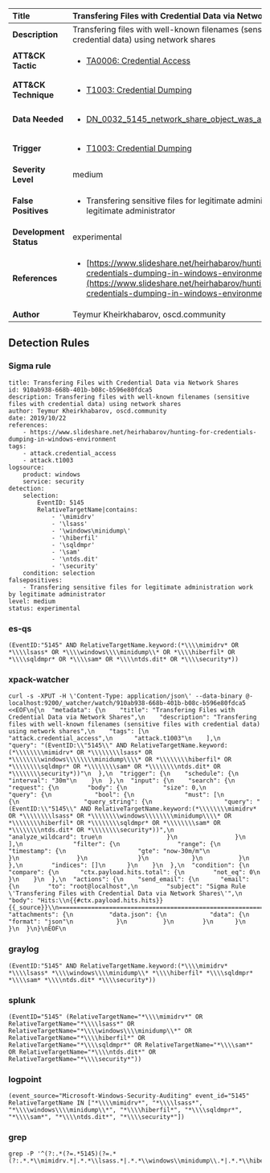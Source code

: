 | Title                    | Transfering Files with Credential Data via Network Shares       |
|:-------------------------|:------------------|
| **Description**          | Transfering files with well-known filenames (sensitive files with credential data) using network shares |
| **ATT&amp;CK Tactic**    |  <ul><li>[TA0006: Credential Access](https://attack.mitre.org/tactics/TA0006)</li></ul>  |
| **ATT&amp;CK Technique** | <ul><li>[T1003: Credential Dumping](https://attack.mitre.org/techniques/T1003)</li></ul>  |
| **Data Needed**          | <ul><li>[DN_0032_5145_network_share_object_was_accessed_detailed](../Data_Needed/DN_0032_5145_network_share_object_was_accessed_detailed.md)</li></ul>  |
| **Trigger**              | <ul><li>[T1003: Credential Dumping](../Triggers/T1003.md)</li></ul>  |
| **Severity Level**       | medium |
| **False Positives**      | <ul><li>Transfering sensitive files for legitimate administration work by legitimate administrator</li></ul>  |
| **Development Status**   | experimental |
| **References**           | <ul><li>[https://www.slideshare.net/heirhabarov/hunting-for-credentials-dumping-in-windows-environment](https://www.slideshare.net/heirhabarov/hunting-for-credentials-dumping-in-windows-environment)</li></ul>  |
| **Author**               | Teymur Kheirkhabarov, oscd.community |


## Detection Rules

### Sigma rule

```
title: Transfering Files with Credential Data via Network Shares
id: 910ab938-668b-401b-b08c-b596e80fdca5
description: Transfering files with well-known filenames (sensitive files with credential data) using network shares
author: Teymur Kheirkhabarov, oscd.community
date: 2019/10/22
references:
    - https://www.slideshare.net/heirhabarov/hunting-for-credentials-dumping-in-windows-environment
tags:
    - attack.credential_access
    - attack.t1003
logsource:
    product: windows
    service: security
detection:
    selection:
        EventID: 5145
        RelativeTargetName|contains:
            - '\mimidrv'
            - '\lsass'
            - '\windows\minidump\'
            - '\hiberfil'
            - '\sqldmpr'
            - '\sam'
            - '\ntds.dit'
            - '\security'
    condition: selection
falsepositives:
    - Transfering sensitive files for legitimate administration work by legitimate administrator
level: medium
status: experimental

```





### es-qs
    
```
(EventID:"5145" AND RelativeTargetName.keyword:(*\\\\mimidrv* OR *\\\\lsass* OR *\\\\windows\\\\minidump\\* OR *\\\\hiberfil* OR *\\\\sqldmpr* OR *\\\\sam* OR *\\\\ntds.dit* OR *\\\\security*))
```


### xpack-watcher
    
```
curl -s -XPUT -H \'Content-Type: application/json\' --data-binary @- localhost:9200/_watcher/watch/910ab938-668b-401b-b08c-b596e80fdca5 <<EOF\n{\n  "metadata": {\n    "title": "Transfering Files with Credential Data via Network Shares",\n    "description": "Transfering files with well-known filenames (sensitive files with credential data) using network shares",\n    "tags": [\n      "attack.credential_access",\n      "attack.t1003"\n    ],\n    "query": "(EventID:\\"5145\\" AND RelativeTargetName.keyword:(*\\\\\\\\mimidrv* OR *\\\\\\\\lsass* OR *\\\\\\\\windows\\\\\\\\minidump\\\\* OR *\\\\\\\\hiberfil* OR *\\\\\\\\sqldmpr* OR *\\\\\\\\sam* OR *\\\\\\\\ntds.dit* OR *\\\\\\\\security*))"\n  },\n  "trigger": {\n    "schedule": {\n      "interval": "30m"\n    }\n  },\n  "input": {\n    "search": {\n      "request": {\n        "body": {\n          "size": 0,\n          "query": {\n            "bool": {\n              "must": [\n                {\n                  "query_string": {\n                    "query": "(EventID:\\"5145\\" AND RelativeTargetName.keyword:(*\\\\\\\\mimidrv* OR *\\\\\\\\lsass* OR *\\\\\\\\windows\\\\\\\\minidump\\\\* OR *\\\\\\\\hiberfil* OR *\\\\\\\\sqldmpr* OR *\\\\\\\\sam* OR *\\\\\\\\ntds.dit* OR *\\\\\\\\security*))",\n                    "analyze_wildcard": true\n                  }\n                }\n              ],\n              "filter": {\n                "range": {\n                  "timestamp": {\n                    "gte": "now-30m/m"\n                  }\n                }\n              }\n            }\n          }\n        },\n        "indices": []\n      }\n    }\n  },\n  "condition": {\n    "compare": {\n      "ctx.payload.hits.total": {\n        "not_eq": 0\n      }\n    }\n  },\n  "actions": {\n    "send_email": {\n      "email": {\n        "to": "root@localhost",\n        "subject": "Sigma Rule \'Transfering Files with Credential Data via Network Shares\'",\n        "body": "Hits:\\n{{#ctx.payload.hits.hits}}{{_source}}\\n================================================================================\\n{{/ctx.payload.hits.hits}}",\n        "attachments": {\n          "data.json": {\n            "data": {\n              "format": "json"\n            }\n          }\n        }\n      }\n    }\n  }\n}\nEOF\n
```


### graylog
    
```
(EventID:"5145" AND RelativeTargetName.keyword:(*\\\\mimidrv* *\\\\lsass* *\\\\windows\\\\minidump\\* *\\\\hiberfil* *\\\\sqldmpr* *\\\\sam* *\\\\ntds.dit* *\\\\security*))
```


### splunk
    
```
(EventID="5145" (RelativeTargetName="*\\\\mimidrv*" OR RelativeTargetName="*\\\\lsass*" OR RelativeTargetName="*\\\\windows\\\\minidump\\*" OR RelativeTargetName="*\\\\hiberfil*" OR RelativeTargetName="*\\\\sqldmpr*" OR RelativeTargetName="*\\\\sam*" OR RelativeTargetName="*\\\\ntds.dit*" OR RelativeTargetName="*\\\\security*"))
```


### logpoint
    
```
(event_source="Microsoft-Windows-Security-Auditing" event_id="5145" RelativeTargetName IN ["*\\\\mimidrv*", "*\\\\lsass*", "*\\\\windows\\\\minidump\\*", "*\\\\hiberfil*", "*\\\\sqldmpr*", "*\\\\sam*", "*\\\\ntds.dit*", "*\\\\security*"])
```


### grep
    
```
grep -P '^(?:.*(?=.*5145)(?=.*(?:.*.*\\mimidrv.*|.*.*\\lsass.*|.*.*\\windows\\minidump\\.*|.*.*\\hiberfil.*|.*.*\\sqldmpr.*|.*.*\\sam.*|.*.*\\ntds\\.dit.*|.*.*\\security.*)))'
```



